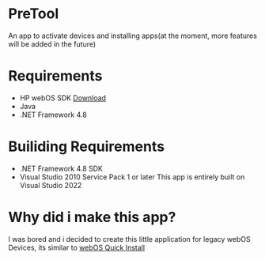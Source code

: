 # PreTool
An app to activate devices and installing apps(at the moment, more features will be added in the future)
# Requirements
- HP webOS SDK [Download](https://sdk.webosarchive.org)
- Java
- .NET Framework 4.8 
# Builiding Requirements
- .NET Framework 4.8 SDK
- Visual Studio 2010 Service Pack 1 or later
This app is entirely built on Visual Studio 2022
# Why did i make this app?
I was bored and i decided to create this little application for legacy webOS Devices, its similar to [webOS Quick Install](https://github.com/JayCanuck/webos-quick-install)
